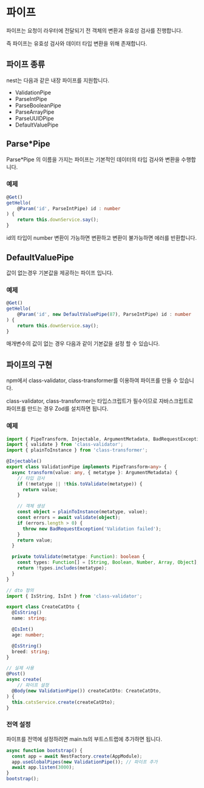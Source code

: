 # 파이프

파이프는 요청이 라우터에 전달되기 전 객체의 변환과 유효성 검사를 진행합니다.

즉 파이프는 유효성 검사와 데이터 타입 변환을 위해 존재합니다.

## 파이프 종류

nest는 다음과 같은 내장 파이프를 지원합니다.

- ValidationPipe
- ParseIntPipe
- ParseBooleanPipe
- ParseArrayPipe
- ParseUUIDPipe
- DefaultValuePipe

## Parse*Pipe

Parse*Pipe 의 이름을 가지는 파이프는 기본적인 데이터의 타입 검사와 변환을 수행합니다.

### 예제

```ts
@Get()
getHello(
    @Param('id', ParseIntPipe) id : number
) {
    return this.downService.say();
}
```

id의 타입이 number 변환이 가능하면 변환하고 변환이 불가능하면 에러를 반환합니다.

## DefaultValuePipe

값이 없는경우 기본값을 제공하는 파이프 입니다.

### 예제

```ts
@Get()
getHello(
    @Param('id', new DefaultValuePipe(87), ParseIntPipe) id : number
) {
    return this.downService.say();
}
```

매개변수의 값이 없는 경우 다음과 같이 기본값을 설정 할 수 있습니다.

## 파이프의 구현

npm에서 class-validator, class-transformer를 이용하여 파이프를 만들 수 있습니다.

class-validator, class-transformer는 타입스크립트가 필수이므로 자바스크립트로 파이프를 만드는 경우 Zod를 설치하면 됩니다.

### 예제

```ts
import { PipeTransform, Injectable, ArgumentMetadata, BadRequestException } from '@nestjs/common';
import { validate } from 'class-validator';
import { plainToInstance } from 'class-transformer';

@Injectable()
export class ValidationPipe implements PipeTransform<any> {
  async transform(value: any, { metatype }: ArgumentMetadata) {
    // 타입 검사
    if (!metatype || !this.toValidate(metatype)) {
      return value;
    }

    // 객체 생성
    const object = plainToInstance(metatype, value);
    const errors = await validate(object);
    if (errors.length > 0) {
      throw new BadRequestException('Validation failed');
    }
    return value;
  }

  private toValidate(metatype: Function): boolean {
    const types: Function[] = [String, Boolean, Number, Array, Object];
    return !types.includes(metatype);
  }
}

// dto 정의
import { IsString, IsInt } from 'class-validator';

export class CreateCatDto {
  @IsString()
  name: string;

  @IsInt()
  age: number;

  @IsString()
  breed: string;
}

// 실제 사용
@Post()
async create(
    // 파이프 설정
  @Body(new ValidationPipe()) createCatDto: CreateCatDto,
) {
  this.catsService.create(createCatDto);
}
```

### 전역 설정

파이프를 전역에 설정하려면 main.ts의 부트스트랩에 추가하면 됩니다.

```ts
async function bootstrap() {
  const app = await NestFactory.create(AppModule);
  app.useGlobalPipes(new ValidationPipe()); // 파이프 추가
  await app.listen(3000);
}
bootstrap();
```














